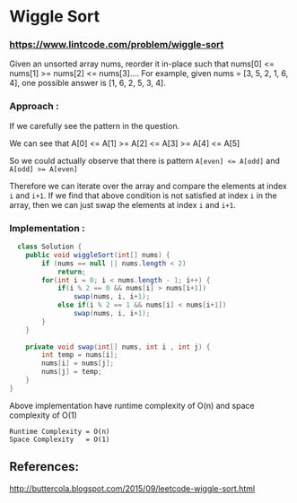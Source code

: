 # Wiggle Sort
### https://www.lintcode.com/problem/wiggle-sort

Given an unsorted array nums, reorder it in-place such that nums[0] <= nums[1] >= nums[2] <= nums[3]....
For example, given nums = [3, 5, 2, 1, 6, 4], one possible answer is [1, 6, 2, 5, 3, 4].

### Approach :
If we carefully see the pattern in the question. 

We can see that A[0] <= A[1] >= A[2] <= A[3] >= A[4] <= A[5]

So we could actually observe that there is pattern
`A[even] <= A[odd]` and `A[odd] >= A[even]`

Therefore we can iterate over the array and compare the elements at index `i` and `i+1`.
If we find that above condition is not satisfied at index `i` in the array, then we can just swap the elements at index `i` and `i+1`.

### Implementation :

```java
  class Solution {
    public void wiggleSort(int[] nums) {
        if (nums == null || nums.length < 2)
            return;
        for(int i = 0; i < nums.length - 1; i++) {
            if(i % 2 == 0 && nums[i] > nums[i+1])
                swap(nums, i, i+1);
            else if(i % 2 == 1 && nums[i] < nums[i+1])
                swap(nums, i, i+1);
        }
    }
    
    private void swap(int[] nums, int i , int j) {
        int temp = nums[i];
        nums[i] = nums[j];
        nums[j] = temp;
    }
}
```
Above implementation have runtime complexity of O(n) and space complexity of O(1)

```
Runtime Complexity = O(n)
Space Complexity   = O(1)
```

## References:
http://buttercola.blogspot.com/2015/09/leetcode-wiggle-sort.html
